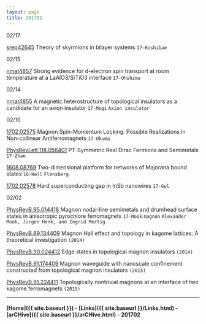 ```yaml
---
layout: page
title: 201702
---
```


02/17

[srep42645](http://www.nature.com/articles/srep42645) Theory of skyrmions in bilayer systems `17-Koshibae`


02/15

[nmat4857](http://www.nature.com/nmat/journal/vaop/ncurrent/full/nmat4857.html) Strong evidence for d-electron spin transport at room temperature at a LaAlO3/SrTiO3 interface `17-Ohshima`

02/14

[nmat4855](http://www.nature.com/nmat/journal/vaop/ncurrent/full/nmat4855.html) A magnetic heterostructure of topological insulators as a candidate for an axion insulator `17-Mogi` `Axion insulator`

02/10

[1702.02575](https://arxiv.org/abs/1702.02575) Magnon Spin-Momentum Locking:
Possible Realizations in Non-collinear Antiferromagnets `17-Okuma`

[PhysRevLett.118.056401](http://journals.aps.org/prl/pdf/10.1103/PhysRevLett.118.056401) PT-Symmetric Real Dirac Fermions and Semimetals `17-Zhao`

[1608.08769](https://arxiv.org/abs/1608.08769) Two-dimensional platform for networks of Majorana bound states `16-Hell` `Flensberg`

[1702.02578](https://arxiv.org/abs/1702.02578) Hard superconducting gap in InSb nanowires `17-Gul`



02/02

[PhysRevB.95.014418](http://journals.aps.org/prb/abstract/10.1103/PhysRevB.95.014418) Magnon nodal-line semimetals and drumhead surface states in anisotropic pyrochlore ferromagnets `17-Mook` `magnon` `Alexander Mook, Jurgen Henk, and Ingrid Mertig`

>
[PhysRevB.89.134409](http://journals.aps.org/prb/abstract/10.1103/PhysRevB.89.134409) Magnon Hall effect and topology in kagome lattices: A theoretical investigation `(2014)`
>
[PhysRevB.90.024412](http://journals.aps.org/prb/abstract/10.1103/PhysRevB.90.024412) Edge states in topological magnon insulators `(2014)`
>
[PhysRevB.91.174409](http://journals.aps.org/prb/abstract/10.1103/PhysRevB.91.174409) Magnon waveguide with nanoscale confinement constructed from topological magnon insulators `(2015)`
>
[PhysRevB.91.224411](http://journals.aps.org/prb/abstract/10.1103/PhysRevB.91.224411) Topologically nontrivial magnons at an interface of two kagome ferromagnets `(2015)`


---


#### [Home]({{ site.baseurl }}) - [Links]({{ site.baseurl }}/Links.html) - [arCHive]({{ site.baseurl }}/arCHive.html) - 201702
